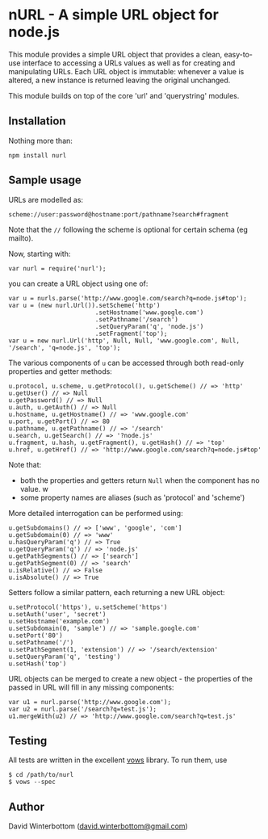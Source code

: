 # nURL - A simple URL object for node.js

This module provides a simple URL object that provides a clean, easy-to-use interface to 
accessing a URLs values as well as for creating and manipulating URLs.  Each URL object is
immutable: whenever a value is altered, a new instance is returned leaving the original unchanged.

This module builds on top of the core 'url' and 'querystring' modules.

## Installation

Nothing more than:

    npm install nurl

## Sample usage
	
URLs are modelled as:

    scheme://user:password@hostname:port/pathname?search#fragment

Note that the `//` following the scheme is optional for certain schema (eg mailto).	

Now, starting with:

    var nurl = require('nurl');

you can create a URL object using one of:

    var u = nurls.parse('http://www.google.com/search?q=node.js#top');
    var u = (new nurl.Url()).setScheme('http')
						    .setHostname('www.google.com')
							.setPathname('/search')
							.setQueryParam('q', 'node.js')
							.setFragment('top');
	var u = new nurl.Url('http', Null, Null, 'www.google.com', Null, '/search', 'q=node.js', 'top');

The various components of `u` can be accessed through both read-only properties and getter methods:

    u.protocol, u.scheme, u.getProtocol(), u.getScheme() // => 'http'
	u.getUser() // => Null
	u.getPassword() // => Null
    u.auth, u.getAuth() // => Null
    u.hostname, u.getHostname() // => 'www.google.com'
    u.port, u.getPort() // => 80
    u.pathname, u.getPathname() // => '/search'
    u.search, u.getSearch() // => '?node.js'
    u.fragment, u.hash, u.getFragment(), u.getHash() // => 'top'
    u.href, u.getHref() // => 'http://www.google.com/search?q=node.js#top'

Note that:

- both the properties and getters return `Null` when the component has no value.
w
- some property names are aliases (such as 'protocol' and 'scheme')

More detailed interrogation can be performed using:

    u.getSubdomains() // => ['www', 'google', 'com']
    u.getSubdomain(0) // => 'www'
    u.hasQueryParam('q') // => True
    u.getQueryParam('q') // => 'node.js'
    u.getPathSegments() // => ['search']
    u.getPathSegment(0) // => 'search'
    u.isRelative() // => False
    u.isAbsolute() // => True

Setters follow a similar pattern, each returning a new URL object:

    u.setProtocol('https'), u.setScheme('https')
    u.setAuth('user', 'secret')
    u.setHostname('example.com')
    u.setSubdomain(0, 'sample') // => 'sample.google.com'
    u.setPort('80')
    u.setPathname('/')
    u.setPathSegment(1, 'extension') // => '/search/extension'
    u.setQueryParam('q', 'testing')
    u.setHash('top')

URL objects can be merged to create a new object - the properties of the passed in
URL will fill in any missing components:

    var u1 = nurl.parse('http://www.google.com');
	var u2 = nurl.parse('/search?q=test.js');
	u1.mergeWith(u2) // => 'http://www.google.com/search?q=test.js'

	
## Testing

All tests are written in the excellent [vows](http://vowsjs.org/) library.  To run them, use

    $ cd /path/to/nurl
    $ vows --spec

## Author

David Winterbottom (david.winterbottom@gmail.com)